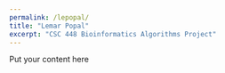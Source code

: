 ```yaml
---
permalink: /lepopal/
title: "Lemar Popal"
excerpt: "CSC 448 Bioinformatics Algorithms Project"
---
```


Put your content here
